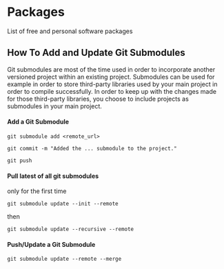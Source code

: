 # Packages
List of free and personal software packages





## How To Add and Update Git Submodules
Git submodules are most of the time used in order to incorporate another versioned project within an existing project.
Submodules can be used for example in order to store third-party libraries used by your main project in order to compile successfully.
In order to keep up with the changes made for those third-party libraries, you choose to include projects as submodules in your main project.


#### Add a Git Submodule
```
git submodule add <remote_url>

git commit -m "Added the ... submodule to the project."

git push
```

#### Pull latest of all git submodules  
only for the first time
```
git submodule update --init --remote
```
then
```
git submodule update --recursive --remote
```


#### Push/Update a Git Submodule
```
git submodule update --remote --merge
```
